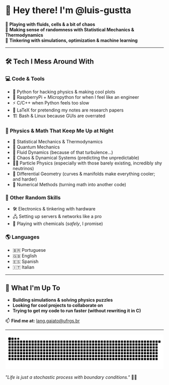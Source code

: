 # 👋 Hey there! I'm @luis-gustta

🚀 **Playing with fluids, cells & a bit of chaos**  
🔬 **Making sense of randomness with Statistical Mechanics & Thermodynamics**  
🤖 **Tinkering with simulations, optimization & machine learning**  

---

## 🛠️ Tech I Mess Around With

### 💻 **Code & Tools**
- 🐍 Python for hacking physics & making cool plots
- 💾 RaspberryPi + Micropython for when I feel like an engineer
- ⚡ C/C++ when Python feels too slow
- 📜 LaTeX for pretending my notes are research papers
- 🏗️ Bash & Linux because GUIs are overrated

### 🌌 **Physics & Math That Keep Me Up at Night**
- 🎲 Statistical Mechanics & Thermodynamics
- 🧿 Quantum Mechanics
- 🌊 Fluid Dynamics (because of that turbulence...)
- 🔄 Chaos & Dynamical Systems (predicting the unpredictable)
- 🧑‍🔬 Particle Physics (especially with those barely existing, incredibly shy neutrinos)
- 📐 Differential Geometry (curves & manifolds make everything cooler; and harder)
- 🧩 Numerical Methods (turning math into another code)

### 🔧 **Other Random Skills**
- 🛠️ Electronics & tinkering with hardware
- 🖧 Setting up servers & networks like a pro
- 🧪 Playing with chemicals (_safely_, I promise)

### 🌎 **Languages**
- 🇧🇷 Portuguese
- 🇬🇧 English
- 🇪🇸 Spanish
- 🇮🇹 Italian

---

## 🌱 What I'm Up To
- **Building simulations & solving physics puzzles**
- **Looking for cool projects to collaborate on**
- **Trying to get my code to run faster (without rewriting it in C)**

📫 **Find me at:** lang.gaiato@ufrgs.br  

---

![Snake animation](https://github.com/luis-gustta/luis-gustta/blob/output/github-contribution-grid-snake.svg)

_"Life is just a stochastic process with boundary conditions."_ 🎲😄

